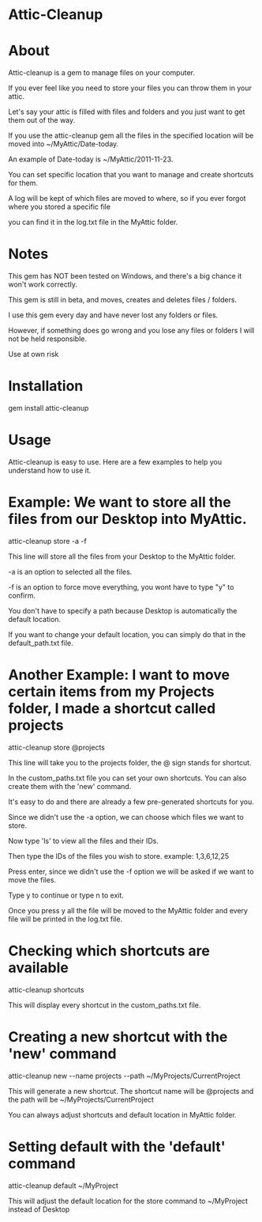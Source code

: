 Attic-Cleanup
=============

About
=====
Attic-cleanup is a gem to manage files on your computer.

If you ever feel like you need to store your files you can throw them in your attic.

Let's say your attic is filled with files and folders and you just want to get them out of the way.

If you use the attic-cleanup gem all the files in the specified location will be moved into ~/MyAttic/Date-today.

An example of Date-today is ~/MyAttic/2011-11-23.

You can set specific location that you want to manage and create shortcuts for them.

A log will be kept of which files are moved to where, so if you ever forgot where you stored a specific file

you can find it in the log.txt file in the MyAttic folder.


Notes
=====
This gem has NOT been tested on Windows, and there's a big chance it won't work correctly.

This gem is still in beta, and moves, creates and deletes files / folders.

I use this gem every day and have never lost any folders or files.

However, if something does go wrong and you lose any files or folders I will not be held responsible.

Use at own risk

Installation
============
gem install attic-cleanup


Usage
=====
Attic-cleanup is easy to use.
Here are a few examples to help you understand how to use it.

Example: We want to store all the files from our Desktop into MyAttic.
======================================================================
attic-cleanup store -a -f

This line will store all the files from your Desktop to the MyAttic folder.

-a is an option to selected all the files.

-f is an option to force move everything, you wont have to type "y" to confirm.

You don't have to specify a path because Desktop is automatically the default location.

If you want to change your default location, you can simply do that in the default_path.txt file.


Another Example: I want to move certain items from my Projects folder, I made a shortcut called projects
========================================================================================================
attic-cleanup store @projects


This line will take you to the projects folder, the @ sign stands for shortcut.

In the custom_paths.txt file you can set your own shortcuts. You can also create them with the 'new' command.

It's easy to do and there are already a few pre-generated shortcuts for you.

Since we didn't use the -a option, we can choose which files we want to store.

Now type 'ls' to view all the files and their IDs.

Then type the IDs of the files you wish to store. example: 1,3,6,12,25

Press enter, since we didn't use the -f option we will be asked if we want to move the files.

Type y to continue or type n to exit.

Once you press y all the file will be moved to the MyAttic folder and every file will be printed in the log.txt file.


Checking which shortcuts are available
======================================
attic-cleanup shortcuts


This will display every shortcut in the custom_paths.txt file.


Creating a new shortcut with the 'new' command
==============================================
attic-cleanup new --name projects --path ~/MyProjects/CurrentProject


This will generate a new shortcut. The shortcut name will be @projects and the path will be ~/MyProjects/CurrentProject

You can always adjust shortcuts and default location in MyAttic folder.

Setting default with the 'default' command
==========================================
attic-cleanup default ~/MyProject


This will adjust the default location for the store command to ~/MyProject instead of Desktop